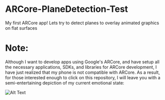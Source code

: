 # ARCore-PlaneDetection-Test
My first ARCore app! Lets try to detect planes to overlay animated graphics on flat surfaces

# Note:
Although I want to develop apps using Google's ARCore, and have setup all the necessary applications, SDKs, and libraries for ARCore development, I have just realized that my phone is not compatible with ARCore.
As a result, for those interested enough to click on this repository, I will leave you with a semi-entertaining depiction of my current emotional state:

![Alt Text](https://78.media.tumblr.com/37682ebecda6d94353cdc0544ada228c/tumblr_mfcs7aFq481qdv22eo1_250.gif)

